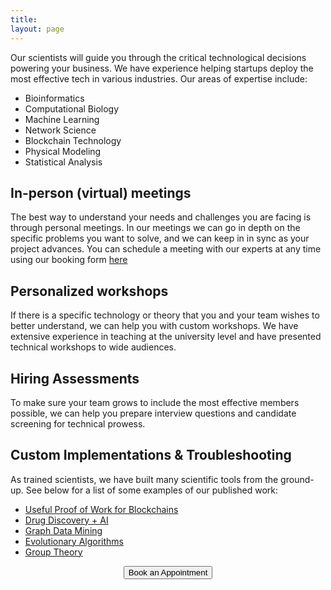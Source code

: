 ```yaml
---
title:
layout: page 
---
```


<head>
<script src="https://ajax.googleapis.com/ajax/libs/jquery/3.2.1/jquery.min.js"></script>
</head>


<!--<script>-->
<!--$("#test p").delay(10).animate({ opacity: 1  }, 700);-->
<!--</script>-->

<p> Our scientists will guide you through the critical technological decisions powering your business. We have experience helping startups deploy the most effective tech in various industries. Our areas of expertise include:
</p>

* Bioinformatics    
* Computational Biology 
* Machine Learning 
* Network Science
* Blockchain Technology
* Physical Modeling 
* Statistical Analysis 

## In-person (virtual) meetings

The best way to understand your needs and challenges you are facing is through personal meetings.
In our meetings we can go in depth on the specific problems you want to solve, and we can keep in in sync as your project advances. 
You can schedule a meeting with our experts at any time using our booking form [here](https://ozeki-meetings.youcanbookme.me)



## Personalized workshops

If there is a specific technology or theory that you and your team wishes to better understand, we can help you with custom workshops. 
We have extensive experience in teaching at the university level and have presented technical workshops to wide audiences.

## Hiring Assessments

To make sure your team grows to include the most effective members possible, we can help you prepare interview questions and candidate screening for technical prowess.

## Custom Implementations & Troubleshooting 

As trained scientists, we have built many scientific tools from the ground-up. 
See below for a list of some examples of our published work:

* [Useful Proof of Work for Blockchains](http://ledger.pitt.edu/ojs/ledger/article/view/194)
* [Drug Discovery + AI](https://github.com/cgoliver/RNAmigos)
* [Graph Data Mining](https://github.com/cgoliver/RNAmigos)
* [Evolutionary Algorithms](https://github.com/cgoliver/mateRNAl)
* [Group Theory](https://github.com/pphili/group-theory-projections)


<div style="text-align:center"><button onclick="window.location.href='https://ozeki-meetings.youcanbook.me/';">Book an Appointment </button></div>
